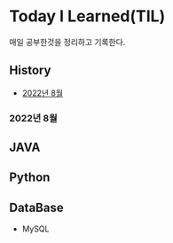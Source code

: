 # Today I Learned(TIL)

매일 공부한것을 정리하고 기록한다.

## History
- [2022년 8월](https://github.com/jjsin123/TIL#2022년-8월)



### 2022년 8월

## JAVA
## Python
## DataBase
* MySQL
